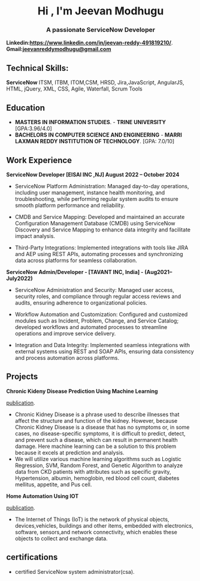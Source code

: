 <h1 align="center">Hi , I'm Jeevan Modhugu</h1>
<h3 align="center">A passionate ServiceNow Developer</h3>

**Linkedin:https://www.linkedin.com/in/jeevan-reddy-491819210/**.
**Gmail:jeevanreddymodhugu@gmail.com**




## Technical Skills: 
**ServiceNow** ITSM, ITBM, ITOM,CSM, HRSD, Jira,JavaScript, AngularJS, HTML, jQuery, XML, CSS, Agile, Waterfall, Scrum Tools 

## Education
- **MASTERS IN INFORMATION STUDIES**.  -  **TRINE UNIVERSITY**  [GPA:3.96/4.0]
- **BACHELORS IN COMPUTER SCIENCE AND ENGINEERING** - **MARRI LAXMAN REDDY INSTITUTION OF TECHNOLOGY**.  [GPA: 7.0/10] 

## Work Experience

**ServiceNow Developer [EISAI INC ,NJ] August 2022 – October 2024**

- ServiceNow Platform Administration: Managed day-to-day operations, including user management, instance health monitoring, and troubleshooting, while performing regular system audits to ensure smooth platform performance and reliability.

- CMDB and Service Mapping: Developed and maintained an accurate Configuration Management Database (CMDB) using ServiceNow Discovery and Service Mapping to enhance data integrity and facilitate impact analysis.

- Third-Party Integrations: Implemented integrations with tools like JIRA and AEP using REST APIs, automating processes and synchronizing data across platforms for seamless collaboration.



**ServiceNow Admin/Developer - [TAVANT INC, India] - (Aug2021–July2022)** 


- ServiceNow Administration and Security: Managed user access, security roles, and compliance through regular access reviews and audits, ensuring adherence to organizational policies.

- Workflow Automation and Customization: Configured and customized modules such as Incident, Problem, Change, and Service Catalog; developed workflows and automated processes to streamline operations and improve service delivery.

- Integration and Data Integrity: Implemented seamless integrations with external systems using REST and SOAP APIs, ensuring data consistency and process automation across platforms.


## Projects
**Chronic Kideny Disease Prediction Using Machine Learning**

[publication](https://white-rachele-62.tiiny.site).

- Chronic Kidney Disease is a phrase used to describe illnesses that affect the structure and function of the kidney. However, because Chronic Kidney Disease is a disease that has no symptoms or, in some cases, no disease-specific symptoms, it is difficult to predict, detect, and prevent such a disease, which can result in permanent health damage. Here machine learning can be a solution to this problem because it excels at prediction and analysis.
- We will utilize various machine learning algorithms such as Logistic Regression, SVM, Random Forest, and Genetic Algorithm to analyze data from CKD patients with attributes such as specific gravity, Hypertension, albumin, hemoglobin, red blood cell count, diabetes mellitus, appetite, and Pus cell.

**Home Automation Using IOT**

[publication](https://emerald-raynell-20.tiiny.site).

- The Internet of Things (IoT) is the network of physical objects, devices,vehicles, buildings and other items, embedded with electronics, software, sensors,and network connectivity, which enables these objects to collect and exchange data.

## certifications
- certified ServiceNow system administrator(csa).


